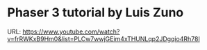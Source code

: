 # Phaser 3 tutorial by Luis Zuno

URL:  https://www.youtube.com/watch?v=frRWKxB9Hm0&list=PLCw7wwjGEim4xTHUNLqp2JDgqio4Rh78l


